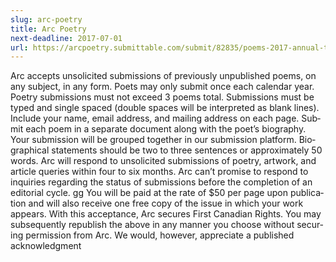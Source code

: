 ```yaml
---
slug: arc-poetry
title: Arc Poetry
next-deadline: 2017-07-01
url: https://arcpoetry.submittable.com/submit/82835/poems-2017-annual-themed-issue
---
```


Arc accepts unso­licited sub­mis­sions of pre­vi­ously unpub­lished poems, on any sub­ject, in any form.
Poets may only sub­mit once each cal­en­dar year.
Poet­ry sub­mis­sions must not exceed 3 poems total.
Sub­mis­sions must be typed and sin­gle spaced (dou­ble spaces will be inter­preted as blank lines). Include your name, email address, and mail­ing address on each page.
Sub­mit each poem in a sep­a­rate doc­u­ment along with the poet’s biog­ra­phy. Your sub­mis­sion will be grouped togeth­er in our sub­mis­sion plat­form.
Bio­graph­i­cal state­ments should be two to three sen­tences or approx­i­mate­ly 50 words.
Arc will respond to unso­licited sub­mis­sions of poet­ry, art­work, and arti­cle queries with­in four to six months. Arc can’t promise to respond to inquiries regard­ing the sta­tus of sub­mis­sions before the com­ple­tion of an edi­to­ri­al cycle.
gg
You will be paid at the rate of $50 per page upon pub­li­ca­tion and will also receive one free copy of the issue in which your work appears. With this accep­tance, Arc secures First Cana­dian Rights. You may sub­se­quently repub­lish the above in any man­ner you choose with­out secur­ing per­mis­sion from Arc. We would, how­ever, appre­ci­ate a pub­lished acknowl­edg­ment